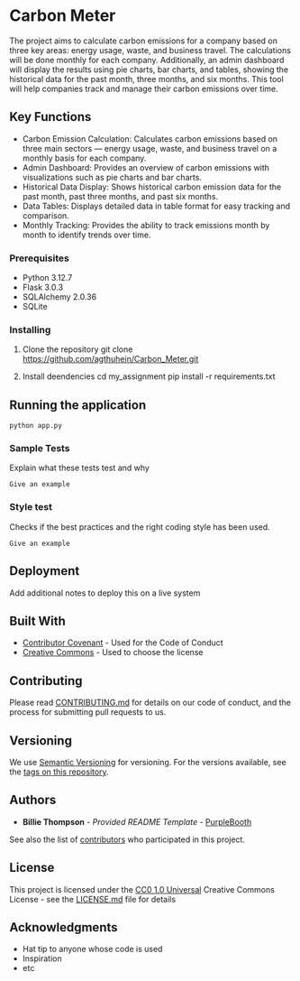 # Carbon Meter

The project aims to calculate carbon emissions for a company based on three key areas: energy usage, waste, and business travel. The calculations will be done monthly for each company. Additionally, an admin dashboard will display the results using pie charts, bar charts, and tables, showing the historical data for the past month, three months, and six months. This tool will help companies track and manage their carbon emissions over time.


## Key Functions
- Carbon Emission Calculation: Calculates carbon emissions based on three main sectors — energy usage, waste, and business travel on a monthly basis for each company.
- Admin Dashboard: Provides an overview of carbon emissions with visualizations such as pie charts and bar charts.
- Historical Data Display: Shows historical carbon emission data for the past month, past three months, and past six months.
- Data Tables: Displays detailed data in table format for easy tracking and comparison.
- Monthly Tracking: Provides the ability to track emissions month by month to identify trends over time.


### Prerequisites
- Python 3.12.7
- Flask 3.0.3
- SQLAlchemy 2.0.36
- SQLite

### Installing

1. Clone the repository
    git clone https://github.com/agthuhein/Carbon_Meter.git
    
2. Install deendencies
    cd my_assignment
    pip install -r requirements.txt

## Running the application
    python app.py

### Sample Tests

Explain what these tests test and why

    Give an example

### Style test

Checks if the best practices and the right coding style has been used.

    Give an example

## Deployment

Add additional notes to deploy this on a live system

## Built With

  - [Contributor Covenant](https://www.contributor-covenant.org/) - Used
    for the Code of Conduct
  - [Creative Commons](https://creativecommons.org/) - Used to choose
    the license

## Contributing

Please read [CONTRIBUTING.md](CONTRIBUTING.md) for details on our code
of conduct, and the process for submitting pull requests to us.

## Versioning

We use [Semantic Versioning](http://semver.org/) for versioning. For the versions
available, see the [tags on this
repository](https://github.com/PurpleBooth/a-good-readme-template/tags).

## Authors

  - **Billie Thompson** - *Provided README Template* -
    [PurpleBooth](https://github.com/PurpleBooth)

See also the list of
[contributors](https://github.com/PurpleBooth/a-good-readme-template/contributors)
who participated in this project.

## License

This project is licensed under the [CC0 1.0 Universal](LICENSE.md)
Creative Commons License - see the [LICENSE.md](LICENSE.md) file for
details

## Acknowledgments

  - Hat tip to anyone whose code is used
  - Inspiration
  - etc
